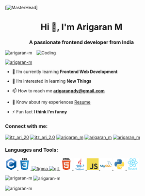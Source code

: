 [![MasterHead](https://www.google.com/url?sa=i&url=https%3A%2F%2Fgithub.com%2Fsfuosdev&psig=AOvVaw1H0KxPuBcgpCZDONSCp6vD&ust=1736769688691000&source=images&cd=vfe&opi=89978449&ved=0CBMQjRxqFwoTCODR-7eR8IoDFQAAAAAdAAAAABBA)]
<h1 align="center">Hi 👋, I'm Arigaran M</h1>
<h3 align="center">A passionate frontend developer from India</h3>
<img align="right" alt="Coding" width="400" src="https://cdn.dribbble.com/users/1162077/screenshots/3848914/media/7ed7d5ca074b48b328150e5a231e8d1f.gif">

<p align="left"> <img src="https://komarev.com/ghpvc/?username=arigaran-m&label=Profile%20views&color=0e75b6&style=flat" alt="arigaran-m" /> </p>

<p align="left"> <a href="https://github.com/ryo-ma/github-profile-trophy"><img src="https://github-profile-trophy.vercel.app/?username=arigaran-m" alt="arigaran-m" /></a> </p>

- 🌱 I’m currently learning **Frontend Web Development**

- 👀 I’m interested in learning **New Things**

- 📫 How to reach me **arigaranpdy@gmail.com**

- 📄 Know about my experiences [Resume](https://acrobat.adobe.com/id/urn:aaid:sc:AP:f65391a2-c8a9-48d6-ab86-a0f092f139f3)

- ⚡ Fun fact **I think I'm funny**

<h3 align="left">Connect with me:</h3>
<p align="left">
<a href="https://twitter.com/itz_ari_20" target="blank"><img align="center" src="https://raw.githubusercontent.com/rahuldkjain/github-profile-readme-generator/master/src/images/icons/Social/twitter.svg" alt="itz_ari_20" height="30" width="40" /></a>
<a href="https://instagram.com/itz_ari_2.0" target="blank"><img align="center" src="https://raw.githubusercontent.com/rahuldkjain/github-profile-readme-generator/master/src/images/icons/Social/instagram.svg" alt="itz_ari_2.0" height="30" width="40" /></a>
<a href="https://www.codechef.com/users/arigaran_m" target="blank"><img align="center" src="https://cdn.jsdelivr.net/npm/simple-icons@3.1.0/icons/codechef.svg" alt="arigaran_m" height="30" width="40" /></a>
<a href="https://www.hackerrank.com/arigaran_m" target="blank"><img align="center" src="https://raw.githubusercontent.com/rahuldkjain/github-profile-readme-generator/master/src/images/icons/Social/hackerrank.svg" alt="arigaran_m" height="30" width="40" /></a>
<a href="https://www.leetcode.com/arigaran_m" target="blank"><img align="center" src="https://raw.githubusercontent.com/rahuldkjain/github-profile-readme-generator/master/src/images/icons/Social/leet-code.svg" alt="arigaran_m" height="30" width="40" /></a>
</p>

<h3 align="left">Languages and Tools:</h3>
<p align="left"> <a href="https://www.cprogramming.com/" target="_blank" rel="noreferrer"> <img src="https://raw.githubusercontent.com/devicons/devicon/master/icons/c/c-original.svg" alt="c" width="40" height="40"/> </a> <a href="https://www.w3schools.com/css/" target="_blank" rel="noreferrer"> <img src="https://raw.githubusercontent.com/devicons/devicon/master/icons/css3/css3-original-wordmark.svg" alt="css3" width="40" height="40"/> </a> <a href="https://www.figma.com/" target="_blank" rel="noreferrer"> <img src="https://www.vectorlogo.zone/logos/figma/figma-icon.svg" alt="figma" width="40" height="40"/> </a> <a href="https://git-scm.com/" target="_blank" rel="noreferrer"> <img src="https://www.vectorlogo.zone/logos/git-scm/git-scm-icon.svg" alt="git" width="40" height="40"/> </a> <a href="https://www.w3.org/html/" target="_blank" rel="noreferrer"> <img src="https://raw.githubusercontent.com/devicons/devicon/master/icons/html5/html5-original-wordmark.svg" alt="html5" width="40" height="40"/> </a> <a href="https://www.java.com" target="_blank" rel="noreferrer"> <img src="https://raw.githubusercontent.com/devicons/devicon/master/icons/java/java-original.svg" alt="java" width="40" height="40"/> </a> <a href="https://developer.mozilla.org/en-US/docs/Web/JavaScript" target="_blank" rel="noreferrer"> <img src="https://raw.githubusercontent.com/devicons/devicon/master/icons/javascript/javascript-original.svg" alt="javascript" width="40" height="40"/> </a> <a href="https://www.mysql.com/" target="_blank" rel="noreferrer"> <img src="https://raw.githubusercontent.com/devicons/devicon/master/icons/mysql/mysql-original-wordmark.svg" alt="mysql" width="40" height="40"/> </a> <a href="https://www.python.org" target="_blank" rel="noreferrer"> <img src="https://raw.githubusercontent.com/devicons/devicon/master/icons/python/python-original.svg" alt="python" width="40" height="40"/> </a> <a href="https://reactjs.org/" target="_blank" rel="noreferrer"> <img src="https://raw.githubusercontent.com/devicons/devicon/master/icons/react/react-original-wordmark.svg" alt="react" width="40" height="40"/> </a> </p>

<p><img align="left" src="https://github-readme-stats.vercel.app/api/top-langs?username=arigaran-m&show_icons=true&locale=en&layout=compact" alt="arigaran-m" /></p>

<p>&nbsp;<img align="center" src="https://github-readme-stats.vercel.app/api?username=arigaran-m&show_icons=true&locale=en" alt="arigaran-m" /></p>

<p><img align="center" src="https://github-readme-streak-stats.herokuapp.com/?user=arigaran-m&" alt="arigaran-m" /></p>
